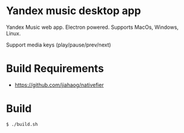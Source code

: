 # Yandex music desktop app
Yandex Music web app. Electron powered. Supports MacOs, Windows, Linux.

Support media keys (play/pause/prev/next)

# Build Requirements

* https://github.com/jiahaog/nativefier

# Build

```bash
$ ./build.sh
```
